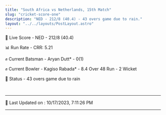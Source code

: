 ```yaml
---
title: "South Africa vs Netherlands, 15th Match"
slug: "cricket-score-one"
description: "NED - 212/8 (40.4) - 43 overs game due to rain."
layout: "../../layouts/PostLayout.astro"
---
```


🔴 Live Score - NED - 212/8 (40.4)  

📊 Run Rate - CRR: 5.21  

✊ Current Batsman - Aryan Dutt* - 0(1)  

✊ Current Bowler - Kagiso Rabada* - 8.4 Over 48 Run - 2 Wicket  

📑 Status - 43 overs game due to rain

<br />

***

📝 Last Updated on : 10/17/2023, 7:11:26 PM

***

